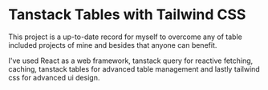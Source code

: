 # Tanstack Tables with Tailwind CSS

This project is a up-to-date record for myself to overcome any of table included projects of mine and besides that anyone can benefit.

I've used React as a web framework, tanstack query for reactive fetching, caching, tanstack tables for advanced table management and lastly tailwind css for advanced ui design.
